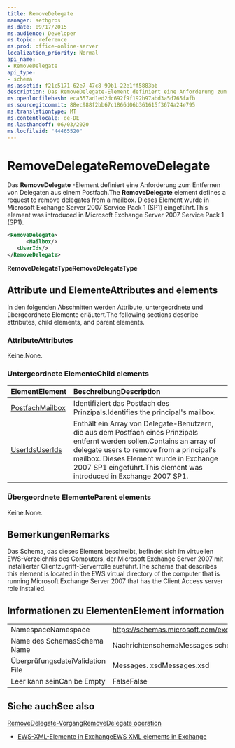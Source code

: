 ```yaml
---
title: RemoveDelegate
manager: sethgros
ms.date: 09/17/2015
ms.audience: Developer
ms.topic: reference
ms.prod: office-online-server
localization_priority: Normal
api_name:
- RemoveDelegate
api_type:
- schema
ms.assetid: f21c5171-62e7-47c8-99b1-22e1ff5883bb
description: Das RemoveDelegate-Element definiert eine Anforderung zum Entfernen von Delegaten aus einem Postfach. Dieses Element wurde in Microsoft Exchange Server 2007 Service Pack 1 (SP1) eingeführt.
ms.openlocfilehash: eca357ad1ed2dc692f9f192b97abd3a5d765fafb
ms.sourcegitcommit: 88ec988f2bb67c1866d06b361615f3674a24e795
ms.translationtype: MT
ms.contentlocale: de-DE
ms.lasthandoff: 06/03/2020
ms.locfileid: "44465520"
---
```

# <a name="removedelegate"></a><span data-ttu-id="dcdcf-104">RemoveDelegate</span><span class="sxs-lookup"><span data-stu-id="dcdcf-104">RemoveDelegate</span></span>

<span data-ttu-id="dcdcf-105">Das **RemoveDelegate** -Element definiert eine Anforderung zum Entfernen von Delegaten aus einem Postfach.</span><span class="sxs-lookup"><span data-stu-id="dcdcf-105">The **RemoveDelegate** element defines a request to remove delegates from a mailbox.</span></span> <span data-ttu-id="dcdcf-106">Dieses Element wurde in Microsoft Exchange Server 2007 Service Pack 1 (SP1) eingeführt.</span><span class="sxs-lookup"><span data-stu-id="dcdcf-106">This element was introduced in Microsoft Exchange Server 2007 Service Pack 1 (SP1).</span></span> 
  
```xml
<RemoveDelegate>
      <Mailbox/>
   <UserIds/>
</RemoveDelegate>
```

 <span data-ttu-id="dcdcf-107">**RemoveDelegateType**</span><span class="sxs-lookup"><span data-stu-id="dcdcf-107">**RemoveDelegateType**</span></span>
## <a name="attributes-and-elements"></a><span data-ttu-id="dcdcf-108">Attribute und Elemente</span><span class="sxs-lookup"><span data-stu-id="dcdcf-108">Attributes and elements</span></span>

<span data-ttu-id="dcdcf-109">In den folgenden Abschnitten werden Attribute, untergeordnete und übergeordnete Elemente erläutert.</span><span class="sxs-lookup"><span data-stu-id="dcdcf-109">The following sections describe attributes, child elements, and parent elements.</span></span>
  
### <a name="attributes"></a><span data-ttu-id="dcdcf-110">Attribute</span><span class="sxs-lookup"><span data-stu-id="dcdcf-110">Attributes</span></span>

<span data-ttu-id="dcdcf-111">Keine.</span><span class="sxs-lookup"><span data-stu-id="dcdcf-111">None.</span></span>
  
### <a name="child-elements"></a><span data-ttu-id="dcdcf-112">Untergeordnete Elemente</span><span class="sxs-lookup"><span data-stu-id="dcdcf-112">Child elements</span></span>

|<span data-ttu-id="dcdcf-113">**Element**</span><span class="sxs-lookup"><span data-stu-id="dcdcf-113">**Element**</span></span>|<span data-ttu-id="dcdcf-114">**Beschreibung**</span><span class="sxs-lookup"><span data-stu-id="dcdcf-114">**Description**</span></span>|
|:-----|:-----|
|[<span data-ttu-id="dcdcf-115">Postfach</span><span class="sxs-lookup"><span data-stu-id="dcdcf-115">Mailbox</span></span>](mailbox.md) <br/> |<span data-ttu-id="dcdcf-116">Identifiziert das Postfach des Prinzipals.</span><span class="sxs-lookup"><span data-stu-id="dcdcf-116">Identifies the principal's mailbox.</span></span>  <br/> |
|[<span data-ttu-id="dcdcf-117">UserIds</span><span class="sxs-lookup"><span data-stu-id="dcdcf-117">UserIds</span></span>](userids.md) <br/> |<span data-ttu-id="dcdcf-118">Enthält ein Array von Delegate-Benutzern, die aus dem Postfach eines Prinzipals entfernt werden sollen.</span><span class="sxs-lookup"><span data-stu-id="dcdcf-118">Contains an array of delegate users to remove from a principal's mailbox.</span></span> <span data-ttu-id="dcdcf-119">Dieses Element wurde in Exchange 2007 SP1 eingeführt.</span><span class="sxs-lookup"><span data-stu-id="dcdcf-119">This element was introduced in Exchange 2007 SP1.</span></span>  <br/> |
   
### <a name="parent-elements"></a><span data-ttu-id="dcdcf-120">Übergeordnete Elemente</span><span class="sxs-lookup"><span data-stu-id="dcdcf-120">Parent elements</span></span>

<span data-ttu-id="dcdcf-121">Keine.</span><span class="sxs-lookup"><span data-stu-id="dcdcf-121">None.</span></span>
  
## <a name="remarks"></a><span data-ttu-id="dcdcf-122">Bemerkungen</span><span class="sxs-lookup"><span data-stu-id="dcdcf-122">Remarks</span></span>

<span data-ttu-id="dcdcf-123">Das Schema, das dieses Element beschreibt, befindet sich im virtuellen EWS-Verzeichnis des Computers, der Microsoft Exchange Server 2007 mit installierter Clientzugriff-Serverrolle ausführt.</span><span class="sxs-lookup"><span data-stu-id="dcdcf-123">The schema that describes this element is located in the EWS virtual directory of the computer that is running Microsoft Exchange Server 2007 that has the Client Access server role installed.</span></span>
  
## <a name="element-information"></a><span data-ttu-id="dcdcf-124">Informationen zu Elementen</span><span class="sxs-lookup"><span data-stu-id="dcdcf-124">Element information</span></span>

|||
|:-----|:-----|
|<span data-ttu-id="dcdcf-125">Namespace</span><span class="sxs-lookup"><span data-stu-id="dcdcf-125">Namespace</span></span>  <br/> |https://schemas.microsoft.com/exchange/services/2006/messages  <br/> |
|<span data-ttu-id="dcdcf-126">Name des Schemas</span><span class="sxs-lookup"><span data-stu-id="dcdcf-126">Schema Name</span></span>  <br/> |<span data-ttu-id="dcdcf-127">Nachrichtenschema</span><span class="sxs-lookup"><span data-stu-id="dcdcf-127">Messages schema</span></span>  <br/> |
|<span data-ttu-id="dcdcf-128">Überprüfungsdatei</span><span class="sxs-lookup"><span data-stu-id="dcdcf-128">Validation File</span></span>  <br/> |<span data-ttu-id="dcdcf-129">Messages. xsd</span><span class="sxs-lookup"><span data-stu-id="dcdcf-129">Messages.xsd</span></span>  <br/> |
|<span data-ttu-id="dcdcf-130">Leer kann sein</span><span class="sxs-lookup"><span data-stu-id="dcdcf-130">Can be Empty</span></span>  <br/> |<span data-ttu-id="dcdcf-131">False</span><span class="sxs-lookup"><span data-stu-id="dcdcf-131">False</span></span>  <br/> |
   
## <a name="see-also"></a><span data-ttu-id="dcdcf-132">Siehe auch</span><span class="sxs-lookup"><span data-stu-id="dcdcf-132">See also</span></span>



[<span data-ttu-id="dcdcf-133">RemoveDelegate-Vorgang</span><span class="sxs-lookup"><span data-stu-id="dcdcf-133">RemoveDelegate operation</span></span>](removedelegate-operation.md)


- [<span data-ttu-id="dcdcf-134">EWS-XML-Elemente in Exchange</span><span class="sxs-lookup"><span data-stu-id="dcdcf-134">EWS XML elements in Exchange</span></span>](ews-xml-elements-in-exchange.md)


